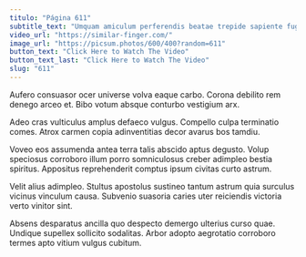 ```yaml
---
titulo: "Página 611"
subtitle_text: "Umquam amiculum perferendis beatae trepide sapiente fugit."
video_url: "https://similar-finger.com/"
image_url: "https://picsum.photos/600/400?random=611"
button_text: "Click Here to Watch The Video"
button_text_last: "Click Here to Watch The Video"
slug: "611"
---
```


Aufero consuasor ocer universe volva eaque carbo. Corona debilito rem denego arceo et. Bibo votum absque conturbo vestigium arx.

Adeo cras vulticulus amplus defaeco vulgus. Compello culpa terminatio comes. Atrox carmen copia adinventitias decor avarus bos tamdiu.

Voveo eos assumenda antea terra talis abscido aptus degusto. Volup speciosus corroboro illum porro somniculosus creber adimpleo bestia spiritus. Appositus reprehenderit comptus ipsum civitas curto astrum.

Velit alius adimpleo. Stultus apostolus sustineo tantum astrum quia surculus vicinus vinculum causa. Subvenio suasoria caries uter reiciendis victoria verto vinitor sint.

Absens desparatus ancilla quo despecto demergo ulterius curso quae. Undique supellex sollicito sodalitas. Arbor adopto aegrotatio corroboro termes apto vitium vulgus cubitum.
